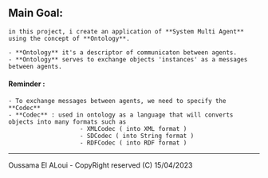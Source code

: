 ## Main Goal:
    in this project, i create an application of **System Multi Agent** using the concept of **Ontology**.
 
    - **Ontology** it's a descriptor of communicaton between agents.
    - **Ontology** serves to exchange objects 'instances' as a messages between agents.

#### Reminder : 
    - To exchange messages between agents, we need to specify the **Codec** 
    - **Codec** : used in ontology as a language that will converts objects into many formats such as
                        - XMLCodec ( into XML format )
                        - SDCodec ( into String format )
                        - RDFCodec ( into RDF format )

___
Oussama El ALoui - CopyRight reserved (C) 15/04/2023